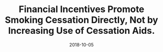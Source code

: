 ---
articlename2: smoking 03
title: >-
  Financial Incentives Promote Smoking Cessation Directly, Not by Increasing Use of Cessation Aids.
date: '2018-10-05'
summary: >-
  Financial Incentives Promote Smoking Cessation Directly, Not by Increasing Use of Cessation Aids
authors: >-
  Harhay MO, Troxel AB, Brophy C, Saulsgiver K, Volpp KG, Halpern SD
externallink: 'https://www.ncbi.nlm.nih.gov/pubmed/30290121'
journal: Ann Am Thorac Soc.
---